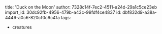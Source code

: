 title: 'Duck on the Moon'
author: 7328c14f-7ec2-4511-a24d-29a1c5ce23eb
import_id: 30dc92fb-4956-479b-a43c-99fdf4ce4837
id: dbf832d9-a38a-4446-a0c6-820cf0c9c41a
tags:
  - creatures
